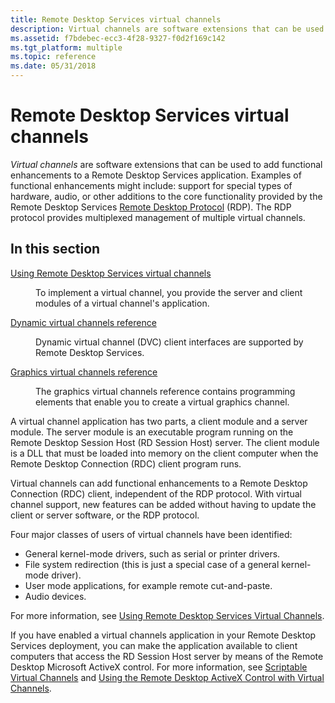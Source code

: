 ```yaml
---
title: Remote Desktop Services virtual channels
description: Virtual channels are software extensions that can be used to add functional enhancements to a Remote Desktop Services application.
ms.assetid: f7bdebec-ecc3-4f28-9327-f0d2f169c142
ms.tgt_platform: multiple
ms.topic: reference
ms.date: 05/31/2018
---
```


# Remote Desktop Services virtual channels

*Virtual channels* are software extensions that can be used to add functional enhancements to a Remote Desktop Services application. Examples of functional enhancements might include: support for special types of hardware, audio, or other additions to the core functionality provided by the Remote Desktop Services [Remote Desktop Protocol](remote-desktop-protocol.md) (RDP). The RDP protocol provides multiplexed management of multiple virtual channels.

## In this section

<dl> <dt>

[Using Remote Desktop Services virtual channels](using-terminal-services-virtual-channels.md)
</dt> <dd>

To implement a virtual channel, you provide the server and client modules of a virtual channel's application.

</dd> <dt>

[Dynamic virtual channels reference](dynamic-virtual-channels-reference.md)
</dt> <dd>

Dynamic virtual channel (DVC) client interfaces are supported by Remote Desktop Services.

</dd> <dt>

[Graphics virtual channels reference](graphics-virtual-channels-reference.md)
</dt> <dd>

The graphics virtual channels reference contains programming elements that enable you to create a virtual graphics channel.

</dd> </dl>

A virtual channel application has two parts, a client module and a server module. The server module is an executable program running on the Remote Desktop Session Host (RD Session Host) server. The client module is a DLL that must be loaded into memory on the client computer when the Remote Desktop Connection (RDC) client program runs.

Virtual channels can add functional enhancements to a Remote Desktop Connection (RDC) client, independent of the RDP protocol. With virtual channel support, new features can be added without having to update the client or server software, or the RDP protocol.

Four major classes of users of virtual channels have been identified:

-   General kernel-mode drivers, such as serial or printer drivers.
-   File system redirection (this is just a special case of a general kernel-mode driver).
-   User mode applications, for example remote cut-and-paste.
-   Audio devices.

For more information, see [Using Remote Desktop Services Virtual Channels](using-terminal-services-virtual-channels.md).

If you have enabled a virtual channels application in your Remote Desktop Services deployment, you can make the application available to client computers that access the RD Session Host server by means of the Remote Desktop Microsoft ActiveX control. For more information, see [Scriptable Virtual Channels](scriptable-virtual-channels.md) and [Using the Remote Desktop ActiveX Control with Virtual Channels](using-the-remote-desktop-activex-control-with-virtual-channels.md).

 

 




